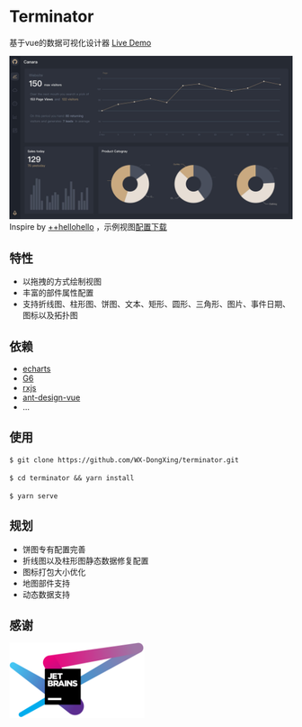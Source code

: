 # Terminator
基于vue的数据可视化设计器 [Live Demo](http://www.linmo.site)

![](./docs/dashboard-dark.jpg)
Inspire by [++hellohello](https://dribbble.com/shots/6292538-Dashboard-Dark)
，示例视图<a href="./docs/dashboard.json" download="dashboard.json">配置下载</a>

## 特性
* 以拖拽的方式绘制视图
* 丰富的部件属性配置
* 支持折线图、柱形图、饼图、文本、矩形、圆形、三角形、图片、事件日期、图标以及拓扑图

## 依赖
* [echarts](https://echarts.apache.org/zh/index.html)
* [G6](https://g6.antv.vision/zh)
* [rxjs](https://rxjs.dev/)
* [ant-design-vue](https://www.antdv.com/docs/vue/introduce-cn/)
* ...

## 使用
```
$ git clone https://github.com/WX-DongXing/terminator.git

$ cd terminator && yarn install

$ yarn serve
```

## 规划
* 饼图专有配置完善
* 折线图以及柱形图静态数据修复配置
* 图标打包大小优化
* 地图部件支持
* 动态数据支持

## 感谢

<a href="https://www.jetbrains.com/?from=terminator" style="cursor: pointer">
<img src="./docs/jetbrains.png" width="240" alt="">
</a>

